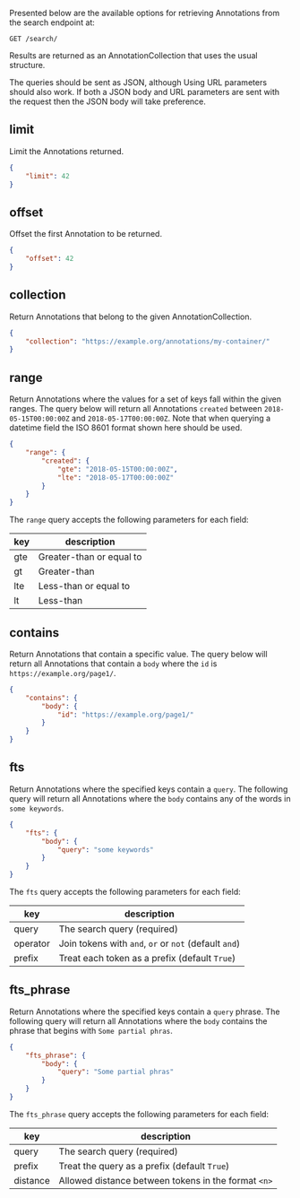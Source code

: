 Presented below are the available options for retrieving Annotations from the
search endpoint at:

```http
GET /search/
```

Results are returned as an AnnotationCollection that uses the usual
structure.

The queries should be sent as JSON, although Using URL parameters should also
work. If both a JSON body and URL parameters are sent with the request then
the JSON body will take preference.

## limit

Limit the Annotations returned.

```json
{
    "limit": 42
}
```

## offset

Offset the first Annotation to be returned.

```json
{
    "offset": 42
}
```

## collection

Return Annotations that belong to the given AnnotationCollection.

```json
{
    "collection": "https://example.org/annotations/my-container/"
}
```

## range

Return Annotations where the values for a set of keys fall within the
given ranges. The query below will return all Annotations `created` between
`2018-05-15T00:00:00Z` and `2018-05-17T00:00:00Z`. Note that when querying
a datetime field the ISO 8601 format shown here should be used.

```json
{
    "range": {
        "created": {
            "gte": "2018-05-15T00:00:00Z",
            "lte": "2018-05-17T00:00:00Z"
        }
    }
}
```

The `range` query accepts the following parameters for each field:

| key | description              |
|-----|--------------------------|
| gte | Greater-than or equal to |
| gt  | Greater-than             |
| lte | Less-than or equal to    |
| lt  | Less-than                |

## contains

Return Annotations that contain a specific value. The query below will
return all Annotations that contain a `body` where the `id` is
`https://example.org/page1/`.

```json
{
    "contains": {
        "body": {
            "id": "https://example.org/page1/"
        }
    }
}
```

## fts

Return Annotations where the specified keys contain a `query`. The following
query will return all Annotations where the `body` contains any of the words
in `some keywords`.

```json
{
    "fts": {
        "body": {
            "query": "some keywords"
        }
    }
}
```

The `fts` query accepts the following parameters for each field:

| key      | description                                           |
|----------|-------------------------------------------------------|
| query    | The search query (required)                           |
| operator | Join tokens with `and`, `or` or `not` (default `and`) |
| prefix   | Treat each token as a prefix (default `True`)         |

## fts_phrase

Return Annotations where the specified keys contain a `query` phrase. The
following query will return all Annotations where the `body` contains the
phrase that begins with `Some partial phras`.

```json
{
    "fts_phrase": {
        "body": {
            "query": "Some partial phras"
        }
    }
}
```

The `fts_phrase` query accepts the following parameters for each field:

| key      | description                                           |
|----------|-------------------------------------------------------|
| query    | The search query (required)                           |
| prefix   | Treat the query as a prefix (default `True`)          |
| distance | Allowed distance between tokens in the format `<n>`   |
